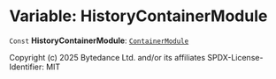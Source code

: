 # Variable: HistoryContainerModule

`Const` **HistoryContainerModule**: [`ContainerModule`](/auto-docs/free-layout-editor/classes/ContainerModule.md)

Copyright (c) 2025 Bytedance Ltd. and/or its affiliates
SPDX-License-Identifier: MIT
